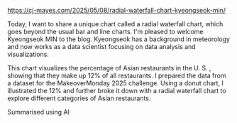 https://cj-mayes.com/2025/05/08/radial-waterfall-chart-kyeongseok-min/


Today, I want to share a unique chart called a radial waterfall chart, which goes beyond the usual bar and line charts. I'm pleased to welcome Kyeongseok MIN to the blog. Kyeongseok has a background in meteorology and now works as a data scientist focusing on data analysis and visualizations.

This chart visualizes the percentage of Asian restaurants in the U. S. , showing that they make up 12% of all restaurants. I prepared the data from a dataset for the MakeoverMonday 2025 challenge. Using a donut chart, I illustrated the 12% and further broke it down with a radial waterfall chart to explore different categories of Asian restaurants.

Summarised using AI
